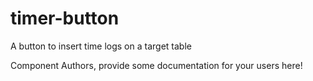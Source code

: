 timer-button
===============================================
A button to insert time logs on a target table

Component Authors, provide some documentation for your users here!